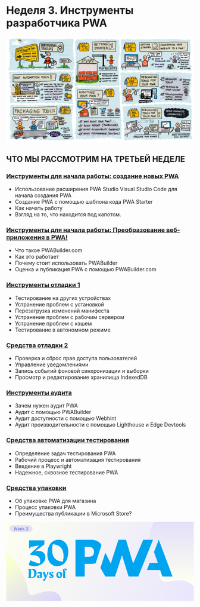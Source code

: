 # Неделя 3. Инструменты разработчика PWA

![Visual Guide to DevTools Week!](_media/week3-roadmap.png)

## ЧТО МЫ РАССМОТРИМ НА ТРЕТЬЕЙ НЕДЕЛЕ

### [Инструменты для начала работы: создание новых PWA](01.md)

-   Использование расширения PWA Studio Visual Studio Code для начала создания PWA
-   Создание PWA с помощью шаблона кода PWA Starter
-   Как начать работу
-   Взгляд на то, что находится под капотом.

### [Инструменты для начала работы: Преобразование веб-приложения в PWA!](02.md)

-   Что такое PWABuilder.com
-   Как это работает
-   Почему стоит использовать PWABuilder
-   Оценка и публикация PWA с помощью PWABuilder.com

### [Инструменты отладки 1](03.md)

-   Тестирование на других устройствах
-   Устранение проблем с установкой
-   Перезагрузка изменений манифеста
-   Устранение проблем с рабочим сервером
-   Устранение проблем с кэшем
-   Тестирование в автономном режиме

### [Средства отладки 2](04.md)

-   Проверка и сброс прав доступа пользователей
-   Управление уведомлениями
-   Запись событий фоновой синхронизации и выборки
-   Просмотр и редактирование хранилища IndexedDB

### [Инструменты аудита](05.md)

-   Зачем нужен аудит PWA
-   Аудит с помощью PWABuilder
-   Аудит доступности с помощью Webhint
-   Аудит производительности с помощью Lighthouse и Edge Devtools

### [Средства автоматизации тестирования](06.md)

-   Определение задач тестирования PWA
-   Рабочий процесс и автоматизация тестирования
-   Введение в Playwright
-   Надежное, сквозное тестирование PWA

### [Средства упаковки](07.md)

-   Об упаковке PWA для магазина
-   Процесс упаковки PWA
-   Преимущества публикации в Microsoft Store?

![Визуальный баннер для недели DevTools!](_media/week3-banner.png)
